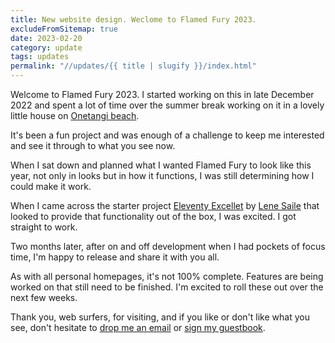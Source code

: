 ```yaml
---
title: New website design. Weclome to Flamed Fury 2023.
excludeFromSitemap: true
date: 2023-02-20
category: update
tags: updates
permalink: "//updates/{{ title | slugify }}/index.html"
---
```


Welcome to Flamed Fury 2023. I started working on this in late December 2022 and spent a lot of time over the summer break working on it in a lovely little house on [Onetangi beach](https://en.wikipedia.org/wiki/Onetangi). 

It's been a fun project and was enough of a challenge to keep me interested and see it through to what you see now. 

When I sat down and planned what I wanted Flamed Fury to look like this year, not only in looks but in how it functions, I was still determining how I could make it work.

When I came across the starter project [Eleventy Excellet](https://github.com/madrilene/eleventy-excellent) by [Lene Saile](https://www.lenesaile.com/en/) that looked to provide that functionality out of the box, I was excited. I got straight to work. 

Two months later, after on and off development when I had pockets of focus time, I'm happy to release and share it with you all.  

As with all personal homepages, it's not 100% complete. Features are being worked on that still need to be finished. I'm excited to roll these out over the next few weeks.

Thank you, web surfers, for visiting, and if you like or don't like what you see, don't hesitate to [drop me an email](/contact/) or [sign my guestbook](https://guestbook.flamedfury.com).